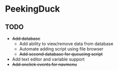 # PeekingDuck

## TODO
- ~~Add database~~
  - Add ability to view/remove data from database
  - Automate adding script using file browser
  - ~~Add second database for queueing script~~
- Add text editor and variable support
- ~~Add onclick events for navmenu~~ 
